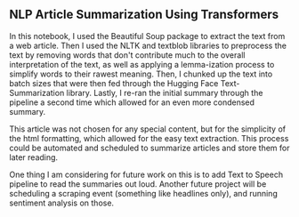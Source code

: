 ## NLP Article Summarization Using Transformers

In this notebook, I used the Beautiful Soup package to extract the text from a web article. Then I used the NLTK and textblob libraries to preprocess the text by removing words that don't contribute much to the overall interpretation of the text, as well as applying a lemma-ization process to simplify words to their rawest meaning. Then, I chunked up the text into batch sizes that were then fed through the Hugging Face Text-Summarization library. Lastly, I re-ran the initial summary through the pipeline a second time which allowed for an even more condensed summary.

This article was not chosen for any special content, but for the simplicity of the html formatting, which allowed for the easy text extraction. This process could be automated and scheduled to summarize articles and store them for later reading.

One thing I am considering for future work on this is to add Text to Speech pipeline to read the summaries out loud. Another future project will be scheduling a scraping event (something like headlines only), and running sentiment analysis on those.
